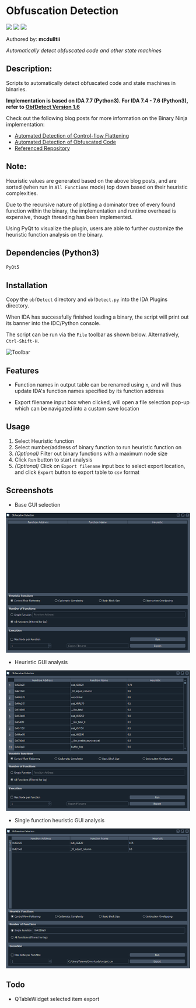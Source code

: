 # Obfuscation Detection
[![](https://img.shields.io/badge/Category-Obfuscation-E5A505?style=flat-square)]() [![](https://img.shields.io/badge/Language-Python-E5A505?style=flat-square)]() [![](https://img.shields.io/badge/Version-1.7-E5A505?style=flat-square&color=green)]()

Authored by: **mcdulltii**

_Automatically detect obfuscated code and other state machines_

## Description:

Scripts to automatically detect obfuscated code and state machines in binaries.

<strong>Implementation is based on IDA 7.7 (Python3). For IDA 7.4 - 7.6 (Python3), refer to [ObfDetect Version 1.6](../../tree/v1.6)</strong>

Check out the following blog posts for more information on the Binary Ninja implementation:

* [Automated Detection of Control-flow Flattening](https://synthesis.to/2021/03/03/flattening_detection.html)
* [Automated Detection of Obfuscated Code](https://synthesis.to/2021/08/10/obfuscation_detection.html)
* [Referenced Repository](https://github.com/mrphrazer/obfuscation_detection)

## Note:

Heuristic values are generated based on the above blog posts, and are sorted (when run in `All Functions` mode) top down based on their heuristic complexities.

Due to the recursive nature of plotting a dominator tree of every found function within the binary, the implementation and runtime overhead is expensive, though threading has been implemented.

Using PyQt to visualize the plugin, users are able to further customize the heuristic function analysis on the binary.

## Dependencies (Python3)

`PyQt5`

## Installation

Copy the `obfDetect` directory and `obfDetect.py` into the IDA Plugins directory.

When IDA has successfully finished loading a binary, the script will print out its banner into the IDC/Python console. 

The script can be run via the `File` toolbar as shown below. Alternatively, `Ctrl-Shift-H`.

![Toolbar](img/toolbar.png)

## Features

- Function names in output table can be renamed using `n`, and will thus update IDA's function names specified by its function address

- Export filename input box when clicked, will open a file selection pop-up which can be navigated into a custom save location

## Usage

1. Select Heuristic function
2. Select number/address of binary function to run heuristic function on
3. *(Optional)* Filter out binary functions with a maximum node size
4. Click `Run` button to start analysis
5. *(Optional)* Click on `Export filename` input box to select export location, and click `Export` button to export table to `csv` format

## Screenshots

- Base GUI selection

![Base GUI](img/basegui.png)

- Heuristic GUI analysis

![Heuristic analysis](img/heuristic_gui.png)

- Single function heuristic GUI analysis

![Single heuristic analysis](img/singleheuristic_gui.png)

## Todo

- QTableWidget selected item export
